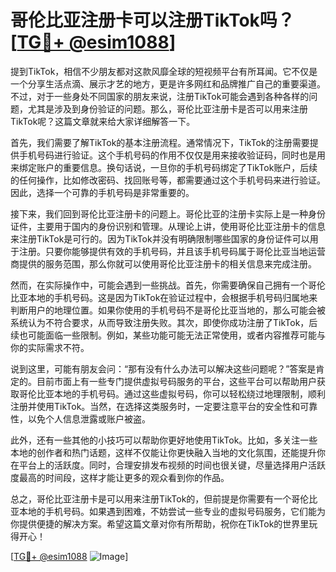# 哥伦比亚注册卡可以注册TikTok吗？[[TG💪+ @esim1088](https://t.me/s/esim1088)]

提到TikTok，相信不少朋友都对这款风靡全球的短视频平台有所耳闻。它不仅是一个分享生活点滴、展示才艺的地方，更是许多网红和品牌推广自己的重要渠道。不过，对于一些身处不同国家的朋友来说，注册TikTok可能会遇到各种各样的问题，尤其是涉及到身份验证的问题。那么，哥伦比亚注册卡是否可以用来注册TikTok呢？这篇文章就来给大家详细解答一下。

首先，我们需要了解TikTok的基本注册流程。通常情况下，TikTok的注册需要提供手机号码进行验证。这个手机号码的作用不仅仅是用来接收验证码，同时也是用来绑定账户的重要信息。换句话说，一旦你的手机号码绑定了TikTok账户，后续的任何操作，比如修改密码、找回账号等，都需要通过这个手机号码来进行验证。因此，选择一个可靠的手机号码是非常重要的。

接下来，我们回到哥伦比亚注册卡的问题上。哥伦比亚的注册卡实际上是一种身份证件，主要用于国内的身份识别和管理。从理论上讲，使用哥伦比亚注册卡的信息来注册TikTok是可行的。因为TikTok并没有明确限制哪些国家的身份证件可以用于注册。只要你能够提供有效的手机号码，并且该手机号码属于哥伦比亚当地运营商提供的服务范围，那么你就可以使用哥伦比亚注册卡的相关信息来完成注册。

然而，在实际操作中，可能会遇到一些挑战。首先，你需要确保自己拥有一个哥伦比亚本地的手机号码。这是因为TikTok在验证过程中，会根据手机号码归属地来判断用户的地理位置。如果你使用的手机号码不是哥伦比亚当地的，那么可能会被系统认为不符合要求，从而导致注册失败。其次，即使你成功注册了TikTok，后续也可能面临一些限制。例如，某些功能可能无法正常使用，或者内容推荐可能与你的实际需求不符。

说到这里，可能有朋友会问：“那有没有什么办法可以解决这些问题呢？”答案是肯定的。目前市面上有一些专门提供虚拟号码服务的平台，这些平台可以帮助用户获取哥伦比亚本地的手机号码。通过这些虚拟号码，你可以轻松绕过地理限制，顺利注册并使用TikTok。当然，在选择这类服务时，一定要注意平台的安全性和可靠性，以免个人信息泄露或账户被盗。

此外，还有一些其他的小技巧可以帮助你更好地使用TikTok。比如，多关注一些本地的创作者和热门话题，这样不仅能让你更快融入当地的文化氛围，还能提升你在平台上的活跃度。同时，合理安排发布视频的时间也很关键，尽量选择用户活跃度最高的时间段，这样才能让更多的观众看到你的作品。

总之，哥伦比亚注册卡是可以用来注册TikTok的，但前提是你需要有一个哥伦比亚本地的手机号码。如果遇到困难，不妨尝试一些专业的虚拟号码服务，它们能为你提供便捷的解决方案。希望这篇文章对你有所帮助，祝你在TikTok的世界里玩得开心！

[[TG💪+ @esim1088](https://t.me/s/esim1088) ![Image](https://i.postimg.cc/4NQfJmqS/Snipaste-2025-05-13-00-14-12.png)]